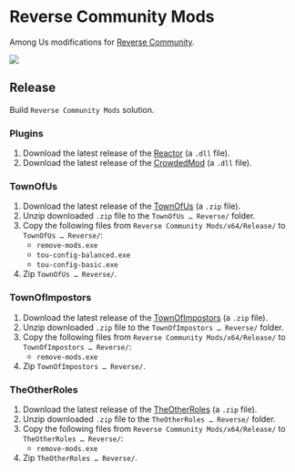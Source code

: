 # Reverse Community Mods
Among Us modifications for [Reverse Community](https://reverse.community).

![](https://raw.githubusercontent.com/Benio101/ReverseModPacks/master/resources/epic_reverse_logo.png)

## Release
Build `Reverse Community Mods` solution.

### Plugins
1. Download the latest release of the [Reactor](https://github.com/CrowdedMods/Reactor/releases/) (a `.dll` file).
1. Download the latest release of the [CrowdedMod](https://github.com/CrowdedMods/CrowdedMod/releases/) (a `.dll` file).

### TownOfUs
1. Download the latest release of the [TownOfUs](https://github.com/slushiegoose/Town-Of-Us/releases) (a `.zip` file).
1. Unzip downloaded `.zip` file to the `TownOfUs … Reverse/` folder.
1. Copy the following files from `Reverse Community Mods/x64/Release/` to `TownOfUs … Reverse/`:
   - `remove-mods.exe`
   - `tou-config-balanced.exe`
   - `tou-config-basic.exe`
1. Zip `TownOfUs … Reverse/`.

### TownOfImpostors
1. Download the latest release of the [TownOfImpostors](https://github.com/Town-of-Impostors/TownOfImpostors/releases) (a `.zip` file).
1. Unzip downloaded `.zip` file to the `TownOfImpostors … Reverse/` folder.
1. Copy the following files from `Reverse Community Mods/x64/Release/` to `TownOfImpostors … Reverse/`:
   - `remove-mods.exe`
1. Zip `TownOfImpostors … Reverse/`.

### TheOtherRoles
1. Download the latest release of the [TheOtherRoles](https://github.com/Eisbison/TheOtherRoles/releases) (a `.zip` file).
1. Unzip downloaded `.zip` file to the `TheOtherRoles … Reverse/` folder.
1. Copy the following files from `Reverse Community Mods/x64/Release/` to `TheOtherRoles … Reverse/`:
   - `remove-mods.exe`
1. Zip `TheOtherRoles … Reverse/`.
